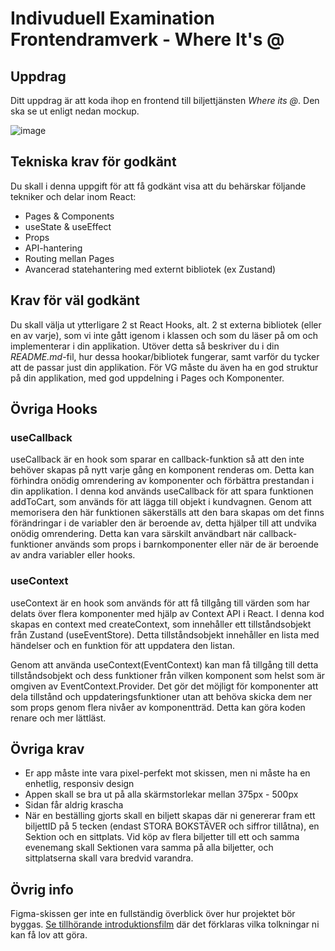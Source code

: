 # Indivuduell Examination Frontendramverk - Where It's @

## Uppdrag
Ditt uppdrag är att koda ihop en frontend till biljettjänsten *Where its @*. Den ska se ut enligt nedan mockup.

![image](https://github.com/AntonK95/WhereIts--indExam/assets/148202281/c98e418b-4c3e-4aa1-849d-416dae984873)


## Tekniska krav för godkänt
Du skall i denna uppgift för att få godkänt visa att du behärskar följande tekniker och delar inom React:
- Pages & Components
- useState & useEffect
- Props
- API-hantering
- Routing mellan Pages
- Avancerad statehantering med externt bibliotek (ex Zustand)

## Krav för väl godkänt
Du skall välja ut ytterligare 2 st React Hooks, alt. 2 st externa bibliotek (eller en av varje), som vi inte gått igenom i klassen och som du läser på om och implementerar i din applikation. Utöver detta så beskriver du i din *README.md*-fil, hur dessa hookar/bibliotek fungerar, samt varför du tycker att de passar just din applikation. För VG måste du även ha en god struktur på din applikation, med god uppdelning i Pages och Komponenter.

## Övriga Hooks

### useCallback
useCallback är en hook som sparar en callback-funktion så att den inte behöver skapas på nytt varje gång en komponent renderas om. Detta kan förhindra onödig omrendering av komponenter och förbättra prestandan i din applikation. I denna kod används useCallback för att spara funktionen addToCart, som används för att lägga till objekt i kundvagnen. Genom att memorisera den här funktionen säkerställs att den bara skapas om det finns förändringar i de variabler den är beroende av, detta hjälper till att undvika onödig omrendering. Detta kan vara särskilt användbart när callback-funktioner används som props i barnkomponenter eller när de är beroende av andra variabler eller hooks.

### useContext 
useContext är en hook som används för att få tillgång till värden som har delats över flera komponenter med hjälp av Context API i React. I denna kod skapas en context med createContext, som innehåller ett tillståndsobjekt från Zustand (useEventStore). Detta tillståndsobjekt innehåller en lista med händelser och en funktion för att uppdatera den listan.

Genom att använda useContext(EventContext) kan man få tillgång till detta tillståndsobjekt och dess funktioner från vilken komponent som helst som är omgiven av EventContext.Provider. Det gör det möjligt för komponenter att dela tillstånd och uppdateringsfunktioner utan att behöva skicka dem ner som props genom flera nivåer av komponentträd. Detta kan göra koden renare och mer lättläst.

## Övriga krav
- Er app måste inte vara pixel-perfekt mot skissen, men ni måste ha en enhetlig, responsiv design
- Appen skall se bra ut på alla skärmstorlekar mellan 375px - 500px
- Sidan får aldrig krascha
- När en beställing gjorts skall en biljett skapas där ni genererar fram ett biljettID på 5 tecken (endast STORA BOKSTÄVER och siffror tillåtna), en Sektion och en sittplats. Vid köp av flera biljetter till ett och samma evenemang skall Sektionen vara samma på alla biljetter, och sittplatserna skall vara bredvid varandra.

## Övrig info
Figma-skissen ger inte en fullständig överblick över hur projektet bör byggas. [Se tillhörande introduktionsfilm](https://vimeo.com/manage/videos/940396692/46ea16e4b9) där det förklaras vilka tolkningar ni kan få lov att göra.

